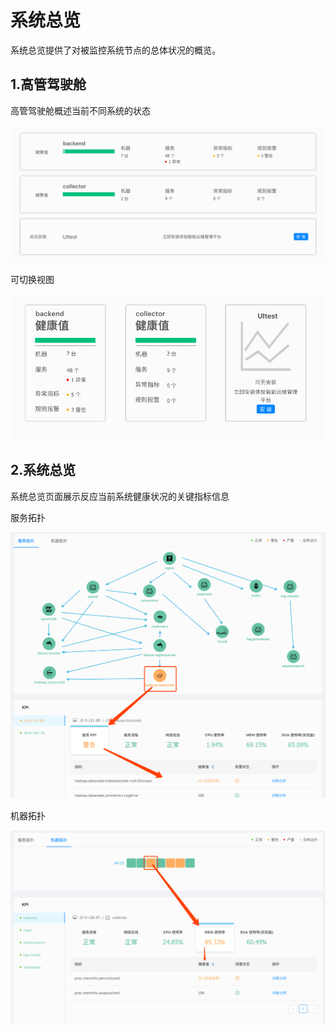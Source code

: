 # **系统总览**

系统总览提供了对被监控系统节点的总体状况的概览。

## 1.**高管驾驶舱**

高管驾驶舱概述当前不同系统的状态

![](/part4/images/summary_system1.png)

可切换视图

![](/part4/images/summary_system2.png)

## 2.**系统总览**
系统总览页面展示反应当前系统健康状况的关键指标信息

服务拓扑

![](/part4/images/summary_service.png)

机器拓扑

![](/part4/images/summary_host.png)

